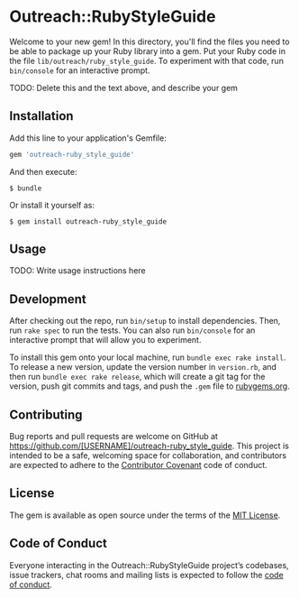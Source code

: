 # Outreach::RubyStyleGuide

Welcome to your new gem! In this directory, you'll find the files you need to be able to package up your Ruby library into a gem. Put your Ruby code in the file `lib/outreach/ruby_style_guide`. To experiment with that code, run `bin/console` for an interactive prompt.

TODO: Delete this and the text above, and describe your gem

## Installation

Add this line to your application's Gemfile:

```ruby
gem 'outreach-ruby_style_guide'
```

And then execute:

    $ bundle

Or install it yourself as:

    $ gem install outreach-ruby_style_guide

## Usage

TODO: Write usage instructions here

## Development

After checking out the repo, run `bin/setup` to install dependencies. Then, run `rake spec` to run the tests. You can also run `bin/console` for an interactive prompt that will allow you to experiment.

To install this gem onto your local machine, run `bundle exec rake install`. To release a new version, update the version number in `version.rb`, and then run `bundle exec rake release`, which will create a git tag for the version, push git commits and tags, and push the `.gem` file to [rubygems.org](https://rubygems.org).

## Contributing

Bug reports and pull requests are welcome on GitHub at https://github.com/[USERNAME]/outreach-ruby_style_guide. This project is intended to be a safe, welcoming space for collaboration, and contributors are expected to adhere to the [Contributor Covenant](http://contributor-covenant.org) code of conduct.

## License

The gem is available as open source under the terms of the [MIT License](http://opensource.org/licenses/MIT).

## Code of Conduct

Everyone interacting in the Outreach::RubyStyleGuide project’s codebases, issue trackers, chat rooms and mailing lists is expected to follow the [code of conduct](https://github.com/[USERNAME]/outreach-ruby_style_guide/blob/master/CODE_OF_CONDUCT.md).
